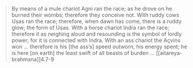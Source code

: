 > By means of a mule chariot Agni ran the race; as he drove on he burned their wombs; therefore they conceive not. With ruddy cows Uṣas ran the race; therefore, when dawn has come, there is a ruddy glow; the form of Uṣas. With a horse chariot Indra ran the race; therefore it as neighing aloud and resounding is the symbol of lordly power; for it is connected with Indra. With an ass chariot the Açvins won … therefore is his [the ass’s] speed outworn, his energy spent; he is here [on earth] the least swift of all beasts of burden …
> [[aitareya-brahmana]]4.7-9